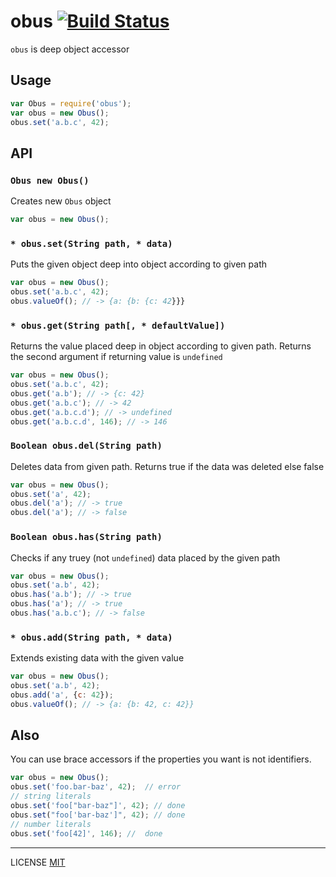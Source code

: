 # obus [![Build Status](https://travis-ci.org/golyshevd/obus.svg)](https://travis-ci.org/golyshevd/obus)

`obus` is deep object accessor

## Usage

```js
var Obus = require('obus');
var obus = new Obus();
obus.set('a.b.c', 42);
```

## API

### `Obus new Obus()`
Creates new `Obus` object

```js
var obus = new Obus();
```

### `* obus.set(String path, * data)`
Puts the given object deep into object according to given path

```js
var obus = new Obus();
obus.set('a.b.c', 42);
obus.valueOf(); // -> {a: {b: {c: 42}}}
```

### `* obus.get(String path[, * defaultValue])`
Returns the value placed deep in object according to given path. Returns the second argument if returning value is `undefined`

```js
var obus = new Obus();
obus.set('a.b.c', 42);
obus.get('a.b'); // -> {c: 42}
obus.get('a.b.c'); // -> 42
obus.get('a.b.c.d'); // -> undefined
obus.get('a.b.c.d', 146); // -> 146
```

### `Boolean obus.del(String path)`
Deletes data from given path. Returns true if the data was deleted else false

```js
var obus = new Obus();
obus.set('a', 42);
obus.del('a'); // -> true
obus.del('a'); // -> false
```

### `Boolean obus.has(String path)`
Checks if any truey (not `undefined`) data placed by the given path

```js
var obus = new Obus();
obus.set('a.b', 42);
obus.has('a.b'); // -> true
obus.has('a'); // -> true
obus.has('a.b.c'); // -> false
```

### `* obus.add(String path, * data)`
Extends existing data with the given value

```js
var obus = new Obus();
obus.set('a.b', 42);
obus.add('a', {c: 42});
obus.valueOf(); // -> {a: {b: 42, c: 42}}
```

## Also
You can use brace accessors if the properties you want is not identifiers.

```js
var obus = new Obus();
obus.set('foo.bar-baz', 42);  // error
// string literals
obus.set('foo["bar-baz"]', 42); // done
obus.set("foo['bar-baz']", 42); // done
// number literals
obus.set('foo[42]', 146); //  done
```

---------
LICENSE [MIT](LICENSE)
